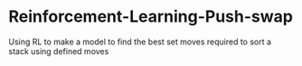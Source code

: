 # Reinforcement-Learning-Push-swap
Using RL to make a model to find the best set moves required to sort a stack using defined moves  
